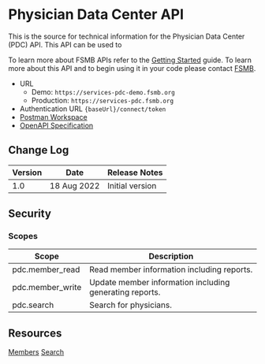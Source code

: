 # Physician Data Center API

This is the source for technical information for the Physician Data Center (PDC) API. This API can be used to

To learn more about FSMB APIs refer to the [Getting Started](https://github.com/fsmb/api-docs) guide. To learn more about this API and to begin using it in your code please contact [FSMB](mailto:pdc@fsmb.org).

- URL
  - Demo: `https://services-pdc-demo.fsmb.org`
  - Production: `https://services-pdc.fsmb.org`
- Authentication URL `{baseUrl}/connect/token`
- [Postman Workspace](https://www.postman.com/crimson-shadow-2749/workspace/public-fsmb/collection/1384052-02136600-b1c0-4c59-be37-8297eb08e185)
- [OpenAPI Specification](https://services-pdc-demo.fsmb.org/swagger/v1/swagger.json)

## Change Log

| Version | Date | Release Notes |
| - | - | - |
| 1.0 | 18 Aug 2022 | Initial version |

## Security

### Scopes

| Scope | Description |
| - | - |
| pdc.member_read | Read member information including reports. |
| pdc.member_write | Update member information including generating reports. |
| pdc.search | Search for physicians. |

## Resources

[Members](docs/members-v1/readme.md)
[Search](docs/search-v1/readme.md)
